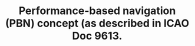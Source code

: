 ---
learningObjectiveId: "062.07.01"
parentId: "062.07"
title:
  Performance-based navigation (PBN) concept (as described in ICAO Doc 9613.
---